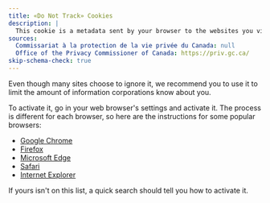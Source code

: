 ```yaml
---
title: «Do Not Track» Cookies
description: |
  This cookie is a metadata sent by your browser to the websites you visite to kindly ask them not to track your online activity.
sources:
  Commissariat à la protection de la vie privée du Canada: null
  Office of the Privacy Commissioner of Canada: https://priv.gc.ca/
skip-schema-check: true
---
```

Even though many sites choose to ignore it, we recommend you to use it to limit the amount of information corporations know about you.

To activate it, go in your web browser's settings and activate it. The process is different for each browser, so here are the instructions for some popular browsers:
* [Google Chrome](https://support.google.com/chrome/answer/2790761?co=GENIE.Platform%3DDesktop&hl=en)
* [Firefox](https://support.mozilla.org/en-US/kb/how-do-i-turn-do-not-track-feature)
* [Microsoft Edge](https://support.microsoft.com/en-ca/help/4468242/microsoft-edge-browsing-data-and-privacy-microsoft-privacy)
* [Safari](https://support.apple.com/en-ca/guide/safari/sfri35610/mac)
* [Internet Explorer](https://support.microsoft.com/en-ca/help/17288/windows-internet-explorer-11-use-do-not-track)

If yours isn't on this list, a quick search should tell you how to activate it.
